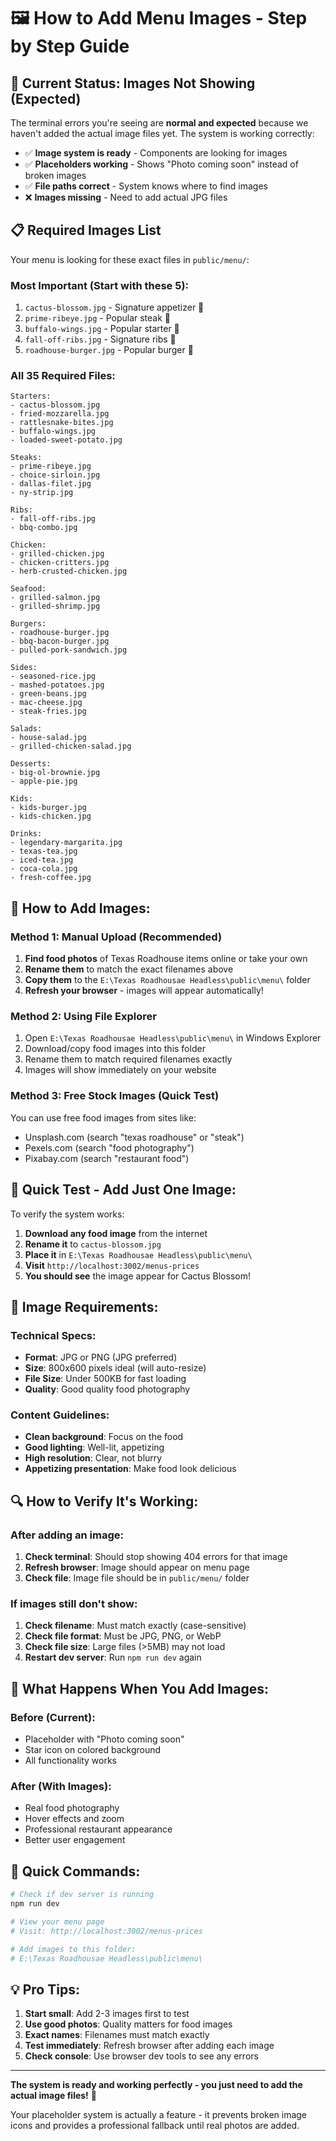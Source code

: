 # 🖼️ How to Add Menu Images - Step by Step Guide

## 🚨 **Current Status: Images Not Showing (Expected)**

The terminal errors you're seeing are **normal and expected** because we haven't added the actual image files yet. The system is working correctly:

- ✅ **Image system is ready** - Components are looking for images
- ✅ **Placeholders working** - Shows "Photo coming soon" instead of broken images  
- ✅ **File paths correct** - System knows where to find images
- ❌ **Images missing** - Need to add actual JPG files

## 📋 **Required Images List**

Your menu is looking for these exact files in `public/menu/`:

### **Most Important (Start with these 5):**
1. `cactus-blossom.jpg` - Signature appetizer 🌟
2. `prime-ribeye.jpg` - Popular steak 🥩
3. `buffalo-wings.jpg` - Popular starter 🍗
4. `fall-off-ribs.jpg` - Signature ribs 🍖
5. `roadhouse-burger.jpg` - Popular burger 🍔

### **All 35 Required Files:**
```
Starters:
- cactus-blossom.jpg
- fried-mozzarella.jpg  
- rattlesnake-bites.jpg
- buffalo-wings.jpg
- loaded-sweet-potato.jpg

Steaks:
- prime-ribeye.jpg
- choice-sirloin.jpg
- dallas-filet.jpg
- ny-strip.jpg

Ribs:
- fall-off-ribs.jpg
- bbq-combo.jpg

Chicken:
- grilled-chicken.jpg
- chicken-critters.jpg
- herb-crusted-chicken.jpg

Seafood:
- grilled-salmon.jpg
- grilled-shrimp.jpg

Burgers:
- roadhouse-burger.jpg
- bbq-bacon-burger.jpg
- pulled-pork-sandwich.jpg

Sides:
- seasoned-rice.jpg
- mashed-potatoes.jpg
- green-beans.jpg
- mac-cheese.jpg
- steak-fries.jpg

Salads:
- house-salad.jpg
- grilled-chicken-salad.jpg

Desserts:
- big-ol-brownie.jpg
- apple-pie.jpg

Kids:
- kids-burger.jpg
- kids-chicken.jpg

Drinks:
- legendary-margarita.jpg
- texas-tea.jpg
- iced-tea.jpg
- coca-cola.jpg
- fresh-coffee.jpg
```

## 🔧 **How to Add Images:**

### **Method 1: Manual Upload (Recommended)**
1. **Find food photos** of Texas Roadhouse items online or take your own
2. **Rename them** to match the exact filenames above
3. **Copy them** to the `E:\Texas Roadhousae Headless\public\menu\` folder
4. **Refresh your browser** - images will appear automatically!

### **Method 2: Using File Explorer**
1. Open `E:\Texas Roadhousae Headless\public\menu\` in Windows Explorer
2. Download/copy food images into this folder
3. Rename them to match required filenames exactly
4. Images will show immediately on your website

### **Method 3: Free Stock Images (Quick Test)**
You can use free food images from sites like:
- Unsplash.com (search "texas roadhouse" or "steak")
- Pexels.com (search "food photography")
- Pixabay.com (search "restaurant food")

## 🎯 **Quick Test - Add Just One Image:**

To verify the system works:

1. **Download any food image** from the internet
2. **Rename it** to `cactus-blossom.jpg`
3. **Place it** in `E:\Texas Roadhousae Headless\public\menu\`
4. **Visit** `http://localhost:3002/menus-prices`
5. **You should see** the image appear for Cactus Blossom!

## 📱 **Image Requirements:**

### **Technical Specs:**
- **Format**: JPG or PNG (JPG preferred)
- **Size**: 800x600 pixels ideal (will auto-resize)
- **File Size**: Under 500KB for fast loading
- **Quality**: Good quality food photography

### **Content Guidelines:**
- **Clean background**: Focus on the food
- **Good lighting**: Well-lit, appetizing
- **High resolution**: Clear, not blurry
- **Appetizing presentation**: Make food look delicious

## 🔍 **How to Verify It's Working:**

### **After adding an image:**
1. **Check terminal**: Should stop showing 404 errors for that image
2. **Refresh browser**: Image should appear on menu page
3. **Check file**: Image file should be in `public/menu/` folder

### **If images still don't show:**
1. **Check filename**: Must match exactly (case-sensitive)
2. **Check file format**: Must be JPG, PNG, or WebP
3. **Check file size**: Large files (>5MB) may not load
4. **Restart dev server**: Run `npm run dev` again

## 🎉 **What Happens When You Add Images:**

### **Before (Current):**
- Placeholder with "Photo coming soon"
- Star icon on colored background
- All functionality works

### **After (With Images):**
- Real food photography
- Hover effects and zoom
- Professional restaurant appearance
- Better user engagement

## 🚀 **Quick Commands:**

```bash
# Check if dev server is running
npm run dev

# View your menu page
# Visit: http://localhost:3002/menus-prices

# Add images to this folder:
# E:\Texas Roadhousae Headless\public\menu\
```

## 💡 **Pro Tips:**

1. **Start small**: Add 2-3 images first to test
2. **Use good photos**: Quality matters for food images
3. **Exact names**: Filenames must match exactly
4. **Test immediately**: Refresh browser after adding each image
5. **Check console**: Use browser dev tools to see any errors

---

**The system is ready and working perfectly - you just need to add the actual image files!** 🎯

Your placeholder system is actually a feature - it prevents broken image icons and provides a professional fallback until real photos are added.
